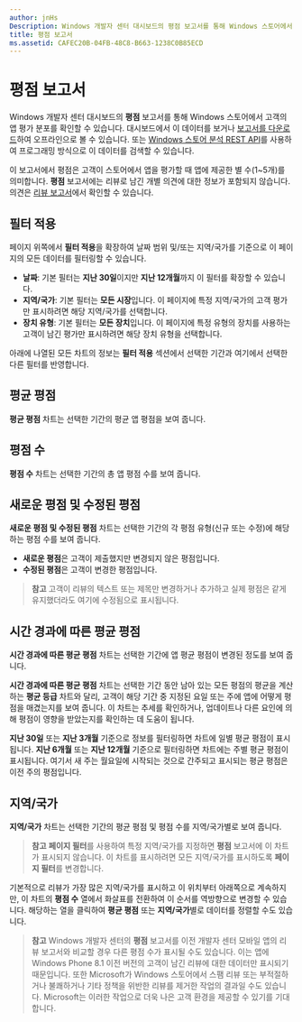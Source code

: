 ```yaml
---
author: jnHs
Description: Windows 개발자 센터 대시보드의 평점 보고서를 통해 Windows 스토어에서 고객의 앱 평가 분포를 확인할 수 있습니다.
title: 평점 보고서
ms.assetid: CAFEC20B-04FB-48C8-B663-1238C0B85ECD
---
```


# 평점 보고서


Windows 개발자 센터 대시보드의 **평점** 보고서를 통해 Windows 스토어에서 고객의 앱 평가 분포를 확인할 수 있습니다. 대시보드에서 이 데이터를 보거나 [보고서를 다운로드](download-analytic-reports.md)하여 오프라인으로 볼 수 있습니다. 또는 [Windows 스토어 분석 REST API](../monetize/access-analytics-data-using-windows-store-services.md)를 사용하여 프로그래밍 방식으로 이 데이터를 검색할 수 있습니다.

이 보고서에서 평점은 고객이 스토어에서 앱을 평가할 때 앱에 제공한 별 수(1~5개)를 의미합니다. **평점** 보고서에는 리뷰로 남긴 개별 의견에 대한 정보가 포함되지 않습니다. 의견은 [리뷰 보고서](reviews-report.md)에서 확인할 수 있습니다.

## 필터 적용


페이지 위쪽에서 **필터 적용**을 확장하여 날짜 범위 및/또는 지역/국가를 기준으로 이 페이지의 모든 데이터를 필터링할 수 있습니다.

-   **날짜**: 기본 필터는 **지난 30일**이지만 **지난 12개월**까지 이 필터를 확장할 수 있습니다.
-   **지역/국가**: 기본 필터는 **모든 시장**입니다. 이 페이지에 특정 지역/국가의 고객 평가만 표시하려면 해당 지역/국가를 선택합니다.
-   **장치 유형**: 기본 필터는 **모든 장치**입니다. 이 페이지에 특정 유형의 장치를 사용하는 고객이 남긴 평가만 표시하려면 해당 장치 유형을 선택합니다.

아래에 나열된 모든 차트의 정보는 **필터 적용** 섹션에서 선택한 기간과 여기에서 선택한 다른 필터를 반영합니다.

## 평균 평점


**평균 평점** 차트는 선택한 기간의 평균 앱 평점을 보여 줍니다.

## 평점 수


**평점 수** 차트는 선택한 기간의 총 앱 평점 수를 보여 줍니다.

## 새로운 평점 및 수정된 평점


**새로운 평점 및 수정된 평점** 차트는 선택한 기간의 각 평점 유형(신규 또는 수정)에 해당하는 평점 수를 보여 줍니다.

-   **새로운 평점**은 고객이 제출했지만 변경되지 않은 평점입니다.
-   **수정된 평점**은 고객이 변경한 평점입니다.

>**참고** 고객이 리뷰의 텍스트 또는 제목만 변경하거나 추가하고 실제 평점은 같게 유지했더라도 여기에 수정됨으로 표시됩니다.

## 시간 경과에 따른 평균 평점


**시간 경과에 따른 평균 평점** 차트는 선택한 기간에 앱 평균 평점이 변경된 정도를 보여 줍니다.

**시간 경과에 따른 평균 평점** 차트는 선택한 기간 동안 남아 있는 모든 평점의 평균을 계산하는 **평균 등급** 차트와 달리, 고객이 해당 기간 중 지정된 요일 또는 주에 앱에 어떻게 평점을 매겼는지를 보여 줍니다. 이 차트는 추세를 확인하거나, 업데이트나 다른 요인에 의해 평점이 영향을 받았는지를 확인하는 데 도움이 됩니다.

**지난 30일** 또는 **지난 3개월** 기준으로 정보를 필터링하면 차트에 일별 평균 평점이 표시됩니다. **지난 6개월** 또는 **지난 12개월** 기준으로 필터링하면 차트에는 주별 평균 평점이 표시됩니다. 여기서 새 주는 월요일에 시작되는 것으로 간주되고 표시되는 평균 평점은 이전 주의 평점입니다.

## 지역/국가


**지역/국가** 차트는 선택한 기간의 평균 평점 및 평점 수를 지역/국가별로 보여 줍니다.

> **참고** **페이지 필터**를 사용하여 특정 지역/국가를 지정하면 **평점** 보고서에 이 차트가 표시되지 않습니다. 이 차트를 표시하려면 모든 지역/국가를 표시하도록 **페이지 필터**를 변경합니다.

기본적으로 리뷰가 가장 많은 지역/국가를 표시하고 이 위치부터 아래쪽으로 계속하지만, 이 차트의 **평점 수** 열에서 화살표를 전환하여 이 순서를 역방향으로 변경할 수 있습니다. 해당하는 열을 클릭하여 **평균 평점** 또는 **지역/국가**별로 데이터를 정렬할 수도 있습니다.

> **참고** Windows 개발자 센터의 **평점** 보고서를 이전 개발자 센터 모바일 앱의 리뷰 보고서와 비교할 경우 다른 평점 수가 표시될 수도 있습니다. 이는 앱에 Windows Phone 8.1 이전 버전의 고객이 남긴 리뷰에 대한 데이터만 표시되기 때문입니다. 또한 Microsoft가 Windows 스토어에서 스팸 리뷰 또는 부적절하거나 불쾌하거나 기타 정책을 위반한 리뷰를 제거한 작업의 결과일 수도 있습니다. Microsoft는 이러한 작업으로 더욱 나은 고객 환경을 제공할 수 있기를 기대합니다.

 

 


<!--HONumber=May16_HO2-->


